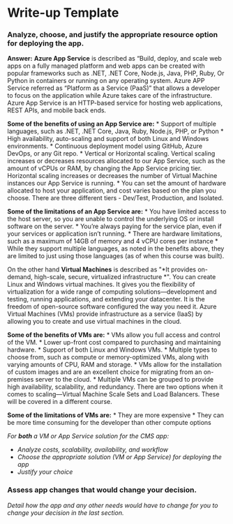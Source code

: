 # Write-up Template

### Analyze, choose, and justify the appropriate resource option for deploying the app.

**Answer:** **Azure App Service** is described as “Build, deploy, and scale web apps on a fully managed platform and web apps can be created with popular frameworks such as .NET, .NET Core, Node.js, Java, PHP, Ruby, Or Python in containers or running on any operating system. Azure APP Service referred as “Platform as a Service (PaaS)” that allows a developer to focus on the application while Azure takes care of the infrastructure. Azure App Service is an HTTP-based service for hosting web applications, REST APIs, and mobile back ends.

**Some of the benefits of using an App Service are:**
    * Support of multiple languages, such as .NET, .NET Core, Java, Ruby, Node.js, PHP, or Python
    * High availability, auto-scaling and support of both Linux and Windows environments.
    * Continuous deployment model using GitHub, Azure DevOps, or any Git repo.
    * Vertical or Horizontal scaling. Vertical scaling increases or decreases resources allocated to our App Service, such as the amount of vCPUs or RAM, by changing the App Service pricing tier. Horizontal scaling increases or decreases the number of Virtual Machine instances our App Service is running.
    * You can set the amount of hardware allocated to host your application, and cost varies based on the plan you choose. There are three different tiers - Dev/Test, Production, and Isolated. 

**Some of the limitations of an App Service are:**
    * You have limited access to the host server, so you are unable to control the underlying OS or install software on the server.
    * You’re always paying for the service plan, even if your services or application isn’t running.
    * There are hardware limitations, such as a maximum of 14GB of memory and 4 vCPU cores per instance
    * While they support multiple languages, as noted in the benefits above, they are limited to just using those languages (as of when this course was built).

On the other hand **Virtual Machines** is described as "*It provides on-demand, high-scale, secure, virtualized infrastructure *". You can create Linux and Windows virtual machines. It gives you the flexibility of virtualization for a wide range of computing solutions—development and testing, running applications, and extending your datacenter. It is the freedom of open-source software configured the way you need it. Azure Virtual Machines (VMs) provide infrastructure as a service (IaaS) by allowing you to create and use virtual machines in the cloud.

**Some of the benefits of VMs are:**
    * VMs allow you full access and control of the VM.
    * Lower up-front cost compared to purchasing and maintaining hardware.
    * Support of both Linux and Windows VMs.
    * Multiple types to choose from, such as compute or memory-optimized VMs, along with varying amounts of CPU, RAM and storage.
    * VMs allow for the installation of custom images and are an excellent choice for migrating from an on-premises server to the cloud.
    * Multiple VMs can be grouped to provide high availability, scalability, and redundancy. There are two options when it comes to scaling—Virtual Machine Scale Sets and Load Balancers. These will be covered in a different course.

**Some of the limitations of VMs are:**
    * They are more expensive
    * They can be more time consuming for the developer than other compute options


*For **both** a VM or App Service solution for the CMS app:*
- *Analyze costs, scalability, availability, and workflow*
- *Choose the appropriate solution (VM or App Service) for deploying the app*
- *Justify your choice*




### Assess app changes that would change your decision.

*Detail how the app and any other needs would have to change for you to change your decision in the last section.* 


